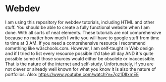 # Webdev
I am using this repository for webdev tutorials, including HTML and other stuff. You should be able to create a fully functional website
when I am done. With all sorts of neat elements. These tutorials are not comprehensive because no matter how much I write you will have
to google stuff from time to time at 3 AM. If you need a comprehensive resource I recommend something like w3schools.com. However, 
I am self-taught in Web design and if I tried to list every resource possible it'd take all day AND it's quite possible some of those
sources would either be obsolete or inaccessible. That is the nature of the internet and self-study. Unfortunately, if you are not clever
or already well known for what you know it is also the nature of portfolios.
Also:
https://www.youtube.com/watch?v=7gz1DIIxmEE
